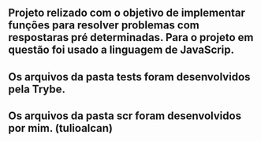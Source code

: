 ## Projeto relizado com o objetivo de implementar funções para resolver problemas com respostaras pré determinadas. Para o projeto em questão foi usado a linguagem de JavaScrip. 

## Os arquivos da pasta tests foram desenvolvidos pela Trybe.

## Os arquivos da pasta scr foram desenvolvidos por mim. (tulioalcan) 
